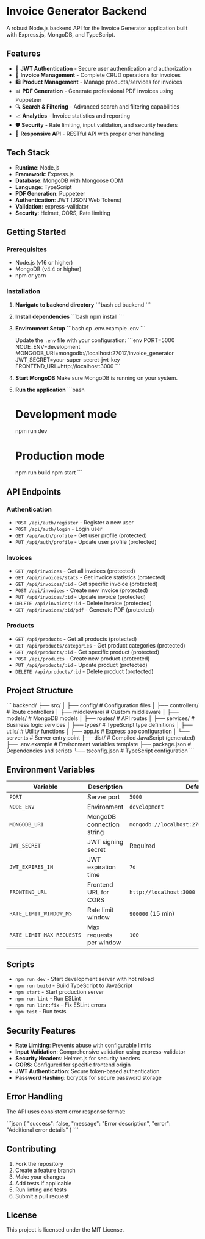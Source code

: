 # Invoice Generator Backend

A robust Node.js backend API for the Invoice Generator application built with Express.js, MongoDB, and TypeScript.

## Features

- 🔐 **JWT Authentication** - Secure user authentication and authorization
- 📄 **Invoice Management** - Complete CRUD operations for invoices
- 🛍️ **Product Management** - Manage products/services for invoices
- 📊 **PDF Generation** - Generate professional PDF invoices using Puppeteer
- 🔍 **Search & Filtering** - Advanced search and filtering capabilities
- 📈 **Analytics** - Invoice statistics and reporting
- 🛡️ **Security** - Rate limiting, input validation, and security headers
- 📱 **Responsive API** - RESTful API with proper error handling

## Tech Stack

- **Runtime**: Node.js
- **Framework**: Express.js
- **Database**: MongoDB with Mongoose ODM
- **Language**: TypeScript
- **PDF Generation**: Puppeteer
- **Authentication**: JWT (JSON Web Tokens)
- **Validation**: express-validator
- **Security**: Helmet, CORS, Rate limiting

## Getting Started

### Prerequisites

- Node.js (v16 or higher)
- MongoDB (v4.4 or higher)
- npm or yarn

### Installation

1. **Navigate to backend directory**
   \`\`\`bash
   cd backend
   \`\`\`

2. **Install dependencies**
   \`\`\`bash
   npm install
   \`\`\`

3. **Environment Setup**
   \`\`\`bash
   cp .env.example .env
   \`\`\`
   
   Update the `.env` file with your configuration:
   \`\`\`env
   PORT=5000
   NODE_ENV=development
   MONGODB_URI=mongodb://localhost:27017/invoice_generator
   JWT_SECRET=your-super-secret-jwt-key
   FRONTEND_URL=http://localhost:3000
   \`\`\`

4. **Start MongoDB**
   Make sure MongoDB is running on your system.

5. **Run the application**
   \`\`\`bash
   # Development mode
   npm run dev
   
   # Production mode
   npm run build
   npm start
   \`\`\`

## API Endpoints

### Authentication
- `POST /api/auth/register` - Register a new user
- `POST /api/auth/login` - Login user
- `GET /api/auth/profile` - Get user profile (protected)
- `PUT /api/auth/profile` - Update user profile (protected)

### Invoices
- `GET /api/invoices` - Get all invoices (protected)
- `GET /api/invoices/stats` - Get invoice statistics (protected)
- `GET /api/invoices/:id` - Get specific invoice (protected)
- `POST /api/invoices` - Create new invoice (protected)
- `PUT /api/invoices/:id` - Update invoice (protected)
- `DELETE /api/invoices/:id` - Delete invoice (protected)
- `GET /api/invoices/:id/pdf` - Generate PDF (protected)

### Products
- `GET /api/products` - Get all products (protected)
- `GET /api/products/categories` - Get product categories (protected)
- `GET /api/products/:id` - Get specific product (protected)
- `POST /api/products` - Create new product (protected)
- `PUT /api/products/:id` - Update product (protected)
- `DELETE /api/products/:id` - Delete product (protected)

## Project Structure

\`\`\`
backend/
├── src/
│   ├── config/          # Configuration files
│   ├── controllers/     # Route controllers
│   ├── middleware/      # Custom middleware
│   ├── models/          # MongoDB models
│   ├── routes/          # API routes
│   ├── services/        # Business logic services
│   ├── types/           # TypeScript type definitions
│   ├── utils/           # Utility functions
│   ├── app.ts           # Express app configuration
│   └── server.ts        # Server entry point
├── dist/                # Compiled JavaScript (generated)
├── .env.example         # Environment variables template
├── package.json         # Dependencies and scripts
└── tsconfig.json        # TypeScript configuration
\`\`\`

## Environment Variables

| Variable | Description | Default |
|----------|-------------|---------|
| `PORT` | Server port | `5000` |
| `NODE_ENV` | Environment | `development` |
| `MONGODB_URI` | MongoDB connection string | `mongodb://localhost:27017/invoice_generator` |
| `JWT_SECRET` | JWT signing secret | Required |
| `JWT_EXPIRES_IN` | JWT expiration time | `7d` |
| `FRONTEND_URL` | Frontend URL for CORS | `http://localhost:3000` |
| `RATE_LIMIT_WINDOW_MS` | Rate limit window | `900000` (15 min) |
| `RATE_LIMIT_MAX_REQUESTS` | Max requests per window | `100` |

## Scripts

- `npm run dev` - Start development server with hot reload
- `npm run build` - Build TypeScript to JavaScript
- `npm start` - Start production server
- `npm run lint` - Run ESLint
- `npm run lint:fix` - Fix ESLint errors
- `npm test` - Run tests

## Security Features

- **Rate Limiting**: Prevents abuse with configurable limits
- **Input Validation**: Comprehensive validation using express-validator
- **Security Headers**: Helmet.js for security headers
- **CORS**: Configured for specific frontend origin
- **JWT Authentication**: Secure token-based authentication
- **Password Hashing**: bcryptjs for secure password storage

## Error Handling

The API uses consistent error response format:

\`\`\`json
{
  "success": false,
  "message": "Error description",
  "error": "Additional error details"
}
\`\`\`

## Contributing

1. Fork the repository
2. Create a feature branch
3. Make your changes
4. Add tests if applicable
5. Run linting and tests
6. Submit a pull request

## License

This project is licensed under the MIT License.
